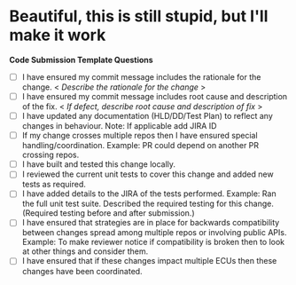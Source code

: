 # Beautiful, this is still stupid, but I'll make it work
 **Code Submission Template Questions**
 - [ ] I have ensured my commit message includes the rationale for the change.
 < *Describe the rationale for the change* >
 - [ ] I have ensured my commit message includes root cause and description of the fix.
 < *If defect, describe root cause and description of fix* >
 - [ ] I have updated any documentation (HLD/DD/Test Plan) to reflect any changes in behaviour.
 Note:  If applicable add JIRA ID
 - [ ] If my change crosses multiple repos then I have ensured special handling/coordination.
 Example: PR could depend on another PR crossing repos.
 - [ ] I have built and tested this change locally.
 - [ ] I reviewed the current unit tests to cover this change and added new tests as required.
 - [ ] I have added details to the JIRA of the tests performed.
 Example: Ran the full unit test suite. Described the required testing for this change. (Required testing before and after submission.)
 - [ ] I have ensured that strategies are in place for backwards compatibility between changes spread among multiple repos or involving public APIs.
 Example: To make reviewer notice if compatibility is broken then to look at other things and consider them.
 - [ ] I have ensured that if these changes impact multiple ECUs then these changes have been coordinated.
